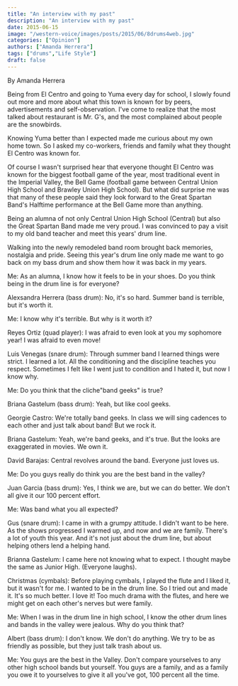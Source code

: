 ```yaml
---
title: "An interview with my past"
description: "An interview with my past"
date: 2015-06-15
image: "/western-voice/images/posts/2015/06/8drums4web.jpg"
categories: ["Opinion"]
authors: ["Amanda Herrera"]
tags: ["drums","Life Style"]
draft: false
---
```

By Amanda Herrera

Being from El Centro and going to Yuma every day for school, I slowly found out more and more about what this town is known for by peers, advertisements and self-observation. I've come to realize that the most talked about restaurant is Mr. G's, and the most complained about people are the snowbirds.

Knowing Yuma better than I expected made me curious about my own home town. So I asked my co-workers, friends and family what they thought El Centro was known for.

Of course I wasn't surprised hear that everyone thought El Centro was known for the biggest football game of the year, most traditional event in the Imperial Valley, the Bell Game (football game between Central Union High School and Brawley Union High School). But what did surprise me was that many of these people said they look forward to the Great Spartan Band's Halftime performance at the Bell Game more than anything.

Being an alumna of not only Central Union High School (Central) but also the Great Spartan Band made me very proud. I was convinced to pay a visit to my old band teacher and meet this years' drum line.

Walking into the newly remodeled band room brought back memories, nostalgia and pride. Seeing this year's drum line only made me want to go back on my bass drum and show them how it was back in my years.

Me: As an alumna, I know how it feels to be in your shoes. Do you think being in the drum line is for everyone?

Alexsandra Herrera (bass drum): No, it's so hard. Summer band is terrible, but it's worth it.

Me: I know why it's terrible. But why is it worth it?

Reyes Ortiz (quad player): I was afraid to even look at you my sophomore year! I was afraid to even move!

Luis Venegas (snare drum): Through summer band I learned things were strict. I learned a lot. All the conditioning and the discipline teaches you respect. Sometimes I felt like I went just to condition and I hated it, but now I know why.

Me: Do you think that the cliche"band geeks" is true?

Briana Gastelum (bass drum): Yeah, but like cool geeks.

Georgie Castro: We're totally band geeks. In class we will sing cadences to each other and just talk about band! But we rock it.

Briana Gastelum: Yeah, we're band geeks, and it's true. But the looks are exaggerated in movies. We own it.

David Barajas: Central revolves around the band. Everyone just loves us.

Me: Do you guys really do think you are the best band in the valley?

Juan Garcia (bass drum): Yes, I think we are, but we can do better. We don't all give it our 100 percent effort.

Me: Was band what you all expected?

Gus (snare drum): I came in with a grumpy attitude. I didn't want to be here. As the shows progressed I warmed up, and now and we are family. There's a lot of youth this year. And it's not just about the drum line, but about helping others lend a helping hand.

Brianna Gastelum: I came here not knowing what to expect. I thought maybe the same as Junior High. (Everyone laughs).

Christmas (cymbals): Before playing cymbals, I played the flute and I liked it, but it wasn't for me. I wanted to be in the drum line. So I tried out and made it. It's so much better. I love it! Too much drama with the flutes, and here we might get on each other's nerves but were family.

Me: When I was in the drum line in high school, I know the other drum lines and bands in the valley were jealous. Why do you think that?

Albert (bass drum): I don't know. We don't do anything. We try to be as friendly as possible, but they just talk trash about us.

Me: You guys are the best in the Valley. Don't compare yourselves to any other high school bands but yourself. You guys are a family, and as a family you owe it to yourselves to give it all you've got, 100 percent all the time.